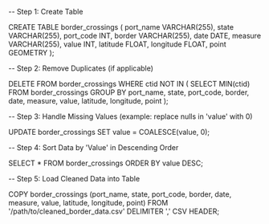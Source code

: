 -- Step 1: Create Table

CREATE TABLE border_crossings (
    port_name VARCHAR(255),
    state VARCHAR(255),
    port_code INT,
    border VARCHAR(255),
    date DATE,
    measure VARCHAR(255),
    value INT,
    latitude FLOAT,
    longitude FLOAT,
    point GEOMETRY
);

-- Step 2: Remove Duplicates (if applicable)

DELETE FROM border_crossings
WHERE ctid NOT IN (
    SELECT MIN(ctid)
    FROM border_crossings
    GROUP BY port_name, state, port_code, border, date, measure, value, latitude, longitude, point
);

-- Step 3: Handle Missing Values (example: replace nulls in 'value' with 0)

UPDATE border_crossings
SET value = COALESCE(value, 0);

-- Step 4: Sort Data by 'Value' in Descending Order

SELECT * FROM border_crossings
ORDER BY value DESC;

-- Step 5: Load Cleaned Data into Table

COPY border_crossings (port_name, state, port_code, border, date, measure, value, latitude, longitude, point)
FROM '/path/to/cleaned_border_data.csv'
DELIMITER ','
CSV HEADER;
